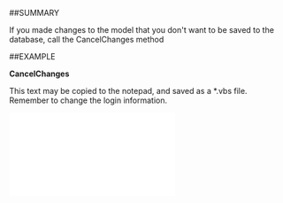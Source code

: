 

##SUMMARY

If you made changes to the model that you don't want to be saved to the database, call the CancelChanges method


##EXAMPLE

**CancelChanges**

This text may be copied to the notepad, and saved as a *.vbs file. Remember to change the login information.

![](../../Examples/vbs/SORelation.CancelChanges.vbs.txt)





